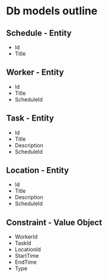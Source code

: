 # Db models outline

## Schedule - Entity

- Id
- Title

## Worker - Entity

- Id
- Title
- ScheduleId

## Task - Entity

- Id
- Title
- Description
- ScheduleId

## Location - Entity

- Id
- Title
- Description
- ScheduleId

## Constraint - Value Object

- WorkerId
- TaskId
- LocationId
- StartTime
- EndTime
- Type
